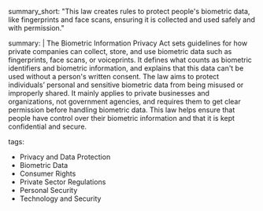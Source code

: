 summary_short: "This law creates rules to protect people's biometric data, like fingerprints and face scans, ensuring it is collected and used safely and with permission."

summary: |
  The Biometric Information Privacy Act sets guidelines for how private companies can collect, store, and use biometric data such as fingerprints, face scans, or voiceprints. It defines what counts as biometric identifiers and biometric information, and explains that this data can't be used without a person's written consent. The law aims to protect individuals’ personal and sensitive biometric data from being misused or improperly shared. It mainly applies to private businesses and organizations, not government agencies, and requires them to get clear permission before handling biometric data. This law helps ensure that people have control over their biometric information and that it is kept confidential and secure.

tags:
  - Privacy and Data Protection
  - Biometric Data
  - Consumer Rights
  - Private Sector Regulations
  - Personal Security
  - Technology and Security
